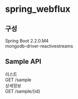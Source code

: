 # spring_webflux

## 구성
<div>Spring Boot 2.2.0.M4</div>
<div>mongodb-driver-reactivestreams</div>

## Sample API
<div>리스트</div>
<div>GET /sample</div>
<div>상세정보</div>
<div>GET /sample/{id}</div>